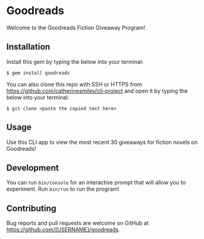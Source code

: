 # Goodreads

Welcome to the Goodreads Fiction Giveaway Program!

## Installation

Install this gem by typing the below into your terminal:

    $ gem install goodreads

You can also clone this repo with SSH or HTTPS from https://github.com/catherinesmiley/cli-project and open it by typing the below into your terminal:

    $ git clone <paste the copied text here>

## Usage

Use this CLI app to view the most recent 30 giveaways for fiction novels on Goodreads! 

## Development

You can run `bin/console` for an interactive prompt that will allow you to experiment. Run `bin/run` to run the program!

## Contributing

Bug reports and pull requests are welcome on GitHub at https://github.com/[USERNAME]/goodreads.

